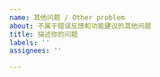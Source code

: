 ```yaml
---
name: 其他问题 / Other problem
about: 不属于错误反馈和功能建议的其他问题
title: 描述你的问题
labels: ''
assignees: ''

---
```


<!--
注意：
此分类或许不适用于：
* 讨论一个功能或询问 => 应该去Discussions发帖，不过发在这也可以
* 错误反馈或功能需求 => 请选择正确的Issue类别，提供必要的信息
* 聊天灌水 => 应该去Discussions发帖，但还请尽量不要发布无关内容
* 赞扬或侮辱 => 点一个Star就是表达赞扬的最好方式。如果有问题，欢迎提出
另外，如果有侵权反馈或其他需要联系的方式，邮件可能是更好的选择。
-->